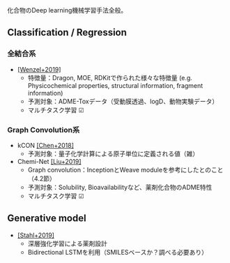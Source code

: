 化合物のDeep learning機械学習手法全般。

## Classification / Regression

### 全結合系

* [[Wenzel+2019]](https://doi.org/10.1021/acs.jcim.8b00785)
  * 特徴量：Dragon, MOE, RDKitで作られた様々な特徴量 (e.g. Physicochemical properties, structural information, fragment information)
  * 予測対象：ADME-Toxデータ（受動膜透過、logD、動物実験データ）
  * マルチタスク学習 ☑
  
### Graph Convolution系
* kCON [[Chen+2018]](https://pubs.acs.org/doi/10.1021/acs.jctc.8b00149)
  * 予測対象：量子化学計算による原子単位に定義される値（雑）
* Chemi-Net [[Liu+2019]](https://www.mdpi.com/1422-0067/20/14/3389)
  * Graph convolution：InceptionとWeave moduleを参考にしたとのこと（4.2節）
  * 予測対象：Solubility, Bioavailabilityなど、薬剤化合物のADME特性
  * マルチタスク学習 ☑

<!--
テンプレート
* [[NAME+YYYY]](ARTICLE ADDRESS)
  * 特徴量：
  * 予測対象：
  * マルチタスク学習 ☑ or □ 
  * 推しポイント：
-->


## Generative model

* [[Stahl+2019]](https://pubs.acs.org/doi/10.1021/acs.jcim.9b00325)
  * 深層強化学習による薬剤設計
  * Bidirectional LSTMを利用（SMILESベースか？調べる必要あり）

<!--
テンプレート
* [[NAME+YYYY]](ARTICLE ADDRESS)
  * 特徴量：
  * 予測対象：
  * マルチタスク学習 ☑ or □ 
  * 推しポイント：
-->
